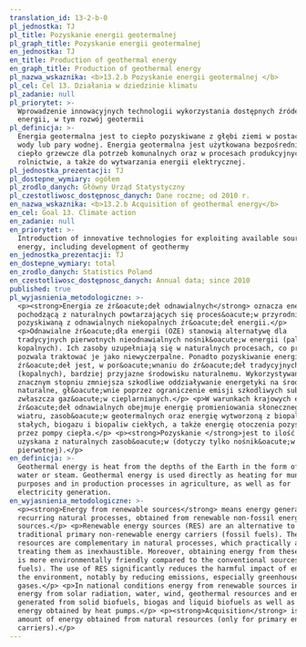 ```yaml
---
translation_id: 13-2-b-0
pl_jednostka: TJ
pl_title: Pozyskanie energii geotermalnej
pl_graph_title: Pozyskanie energii geotermalnej
en_jednostka: TJ
en_title: Production of geothermal energy
en_graph_title: Production of geothermal energy
pl_nazwa_wskaznika: <b>13.2.b Pozyskanie energii geotermalnej </b>
pl_cel: Cel 13. Działania w dziedzinie klimatu
pl_zadanie: null
pl_priorytet: >-
  Wprowadzenie innowacyjnych technologii wykorzystania dostępnych źródeł
  energii, w tym rozwój geotermii
pl_definicja: >-
  Energia geotermalna jest to ciepło pozyskiwane z głębi ziemi w postaci gorącej
  wody lub pary wodnej. Energia geotermalna jest użytkowana bezpośrednio jako
  ciepło grzewcze dla potrzeb komunalnych oraz w procesach produkcyjnych w
  rolnictwie, a także do wytwarzania energii elektrycznej.
pl_jednostka_prezentacji: TJ
pl_dostepne_wymiary: ogółem
pl_zrodlo_danych: Główny Urząd Statystyczny
pl_czestotliwosc_dostępnosc_danych: Dane roczne; od 2010 r.
en_nazwa_wskaznika: <b>13.2.b Acquisition of geothermal energy</b>
en_cel: Goal 13. Climate action
en_zadanie: null
en_priorytet: >-
  Introduction of innovative technologies for exploiting available sources of
  energy, including development of geothermy
en_jednostka_prezentacji: TJ
en_dostepne_wymiary: total
en_zrodlo_danych: Statistics Poland
en_czestotliwosc_dostępnosc_danych: Annual data; since 2010
published: true
pl_wyjasnienia_metodologiczne: >-
  <p><strong>Energia ze źr&oacute;deł odnawialnych</strong> oznacza energię
  pochodzącą z naturalnych powtarzających się proces&oacute;w przyrodniczych,
  pozyskiwaną z odnawialnych niekopalnych źr&oacute;deł energii.</p>
  <p>Odnawialne źr&oacute;dła energii (OZE) stanowią alternatywę dla
  tradycyjnych pierwotnych nieodnawialnych nośnik&oacute;w energii (paliw
  kopalnych). Ich zasoby uzupełniają się w naturalnych procesach, co praktycznie
  pozwala traktować je jako niewyczerpalne. Ponadto pozyskiwanie energii z tych
  źr&oacute;deł jest, w por&oacute;wnaniu do źr&oacute;deł tradycyjnych
  (kopalnych), bardziej przyjazne środowisku naturalnemu. Wykorzystywanie OZE w
  znacznym stopniu zmniejsza szkodliwe oddziaływanie energetyki na środowisko
  naturalne, gł&oacute;wnie poprzez ograniczenie emisji szkodliwych substancji,
  zwłaszcza gaz&oacute;w cieplarnianych.</p> <p>W warunkach krajowych energia ze
  źr&oacute;deł odnawialnych obejmuje energię promieniowania słonecznego, wody,
  wiatru, zasob&oacute;w geotermalnych oraz energię wytworzoną z biopaliw
  stałych, biogazu i biopaliw ciekłych, a także energię otoczenia pozyskiwaną
  przez pompy ciepła.</p> <p><strong>Pozyskanie </strong>jest to ilość energii
  uzyskana z naturalnych zasob&oacute;w (dotyczy tylko nośnik&oacute;w energii
  pierwotnej).</p>
en_definicja: >-
  Geothermal energy is heat from the depths of the Earth in the form of hot
  water or steam. Geothermal energy is used directly as heating for municipal
  purposes and in production processes in agriculture, as well as for
  electricity generation.
en_wyjasnienia_metodologiczne: >-
  <p><strong>Energy from renewable sources</strong> means energy generated from
  recurring natural processes, obtained from renewable non-fossil energy
  sources.</p> <p>Renewable energy sources (RES) are an alternative to
  traditional primary non-renewable energy carriers (fossil fuels). Their
  resources are complementary in natural processes, which practically allows
  treating them as inexhaustible. Moreover, obtaining energy from these sources
  is more environmentally friendly compared to the conventional sources (fossil
  fuels). The use of RES significantly reduces the harmful impact of energy on
  the environment, notably by reducing emissions, especially greenhouse
  gases.</p> <p>In national conditions energy from renewable sources includes
  energy from solar radiation, water, wind, geothermal resources and energy
  generated from solid biofuels, biogas and liquid biofuels as well as ambient
  energy obtained by heat pumps.</p> <p><strong>Acquisition</strong> is the
  amount of energy obtained from natural resources (only for primary energy
  carriers).</p>
---
```

